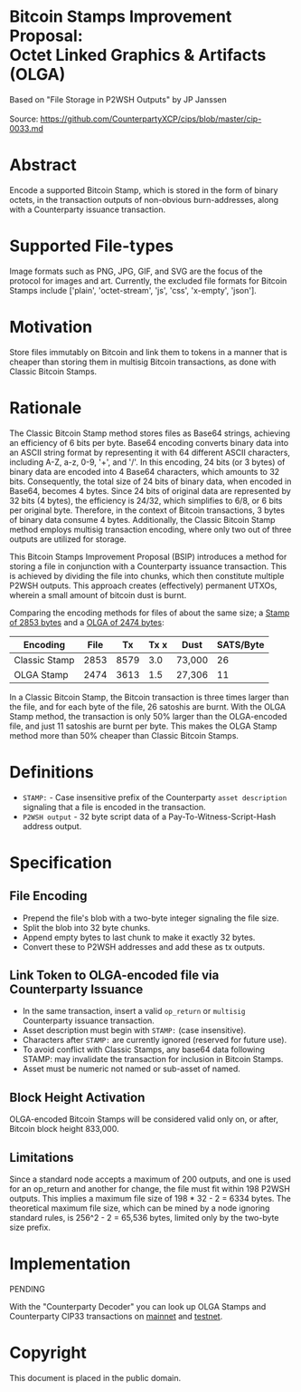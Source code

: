 # Bitcoin Stamps Improvement Proposal:<br/>Octet Linked Graphics & Artifacts (OLGA)

Based on "File Storage in P2WSH Outputs" by JP Janssen<br/><br/>Source: <a href="https://github.com/CounterpartyXCP/cips/blob/master/cip-0033.md">https://github.com/CounterpartyXCP/cips/blob/master/cip-0033.md</a>

# Abstract
Encode a supported Bitcoin Stamp, which is stored in the form of binary octets, in the transaction outputs of non-obvious burn-addresses, along with a Counterparty issuance transaction.

# Supported File-types
Image formats such as PNG, JPG, GIF, and SVG are the focus of the protocol for images and art. Currently, the excluded file formats for Bitcoin Stamps include ['plain', 'octet-stream', 'js', 'css', 'x-empty', 'json'].

# Motivation
Store files immutably on Bitcoin and link them to tokens in a manner that is cheaper than storing them in multisig Bitcoin transactions, as done with Classic Bitcoin Stamps.

# Rationale
The Classic Bitcoin Stamp method stores files as Base64 strings, achieving an efficiency of 6 bits per byte. Base64 encoding converts binary data into an ASCII string format by representing it with 64 different ASCII characters, including A-Z, a-z, 0-9, '+', and '/'. In this encoding, 24 bits (or 3 bytes) of binary data are encoded into 4 Base64 characters, which amounts to 32 bits. Consequently, the total size of 24 bits of binary data, when encoded in Base64, becomes 4 bytes. Since 24 bits of original data are represented by 32 bits (4 bytes), the efficiency is 24/32, which simplifies to 6/8, or 6 bits per original byte. Therefore, in the context of Bitcoin transactions, 3 bytes of binary data consume 4 bytes. Additionally, the Classic Bitcoin Stamp method employs multisig transaction encoding, where only two out of three outputs are utilized for storage.

This Bitcoin Stamps Improvement Proposal (BSIP) introduces a method for storing a file in conjunction with a Counterparty issuance transaction. This is achieved by dividing the file into chunks, which then constitute multiple P2WSH outputs. This approach creates (effectively) permanent UTXOs, wherein a small amount of bitcoin dust is burnt.

Comparing the encoding methods for files of about the same size; a [Stamp of 2853 bytes](https://stampchain.io/asset.html?tx_hash=e6ed0accb29285858217826b2116609ae297e8eaea71fdffd9b87a7934a948b0) and a [OLGA of 2474 bytes](https://jpja.github.io/Electrum-Counterparty/decode_tx?tx=549a5cc4bc189c800f0f9ea01068e8a7fd987c7dadb40c0b6a224d489ed070cc):

| Encoding         | File | Tx    | Tx x  | Dust   | SATS/Byte  |
|------------------|------|-------|-------|--------|------------|  
| Classic Stamp    | 2853 | 8579  | 3.0   | 73,000 | 26         |
| OLGA Stamp       | 2474 | 3613  | 1.5   | 27,306 | 11         |

In a Classic Bitcoin Stamp, the Bitcoin transaction is three times larger than the file, and for each byte of the file, 26 satoshis are burnt. With the OLGA Stamp method, the transaction is only 50% larger than the OLGA-encoded file, and just 11 satoshis are burnt per byte. This makes the OLGA Stamp method more than 50% cheaper than Classic Bitcoin Stamps.

# Definitions
- `STAMP:` - Case insensitive prefix of the Counterparty `asset description` signaling that a file is encoded in the transaction.
- `P2WSH output` - 32 byte script data of a Pay-To-Witness-Script-Hash address output.

# Specification

## File Encoding
- Prepend the file's blob with a two-byte integer signaling the file size.
- Split the blob into 32 byte chunks.
- Append empty bytes to last chunk to make it exactly 32 bytes.
- Convert these to P2WSH addresses and add these as tx outputs.

## Link Token to OLGA-encoded file via Counterparty Issuance
- In the same transaction, insert a valid `op_return` or `multisig` Counterparty issuance transaction.
- Asset description must begin with `STAMP:` (case insensitive).
- Characters after `STAMP:` are currently ignored (reserved for future use). 
- To avoid conflict with Classic Stamps, any base64 data following STAMP: may invalidate the transaction for inclusion in Bitcoin Stamps.
- Asset must be numeric not named or sub-asset of named.

## Block Height Activation
OLGA-encoded Bitcoin Stamps will be considered valid only on, or after, Bitcoin block height 833,000.

## Limitations 
Since a standard node accepts a maximum of 200 outputs, and one is used for an op_return and another for change, the file must fit within 198 P2WSH outputs. This implies a maximum file size of 198 * 32 - 2 = 6334 bytes. The theoretical maximum file size, which can be mined by a node ignoring standard rules, is 256^2 - 2 = 65,536 bytes, limited only by the two-byte size prefix.

# Implementation

PENDING

With the "Counterparty Decoder" you can look up OLGA Stamps and Counterparty CIP33 transactions on [mainnet](https://jpja.github.io/Electrum-Counterparty/decode_tx?tx=549a5cc4bc189c800f0f9ea01068e8a7fd987c7dadb40c0b6a224d489ed070cc) and [testnet](https://jpja.github.io/Electrum-Counterparty/decode_tx?tx=83fc87b4fffd78c8ffd55469206f0f90c0dbbb620b32e8d4adfb7d46148a07f5&network=testnet).

# Copyright
This document is placed in the public domain.
